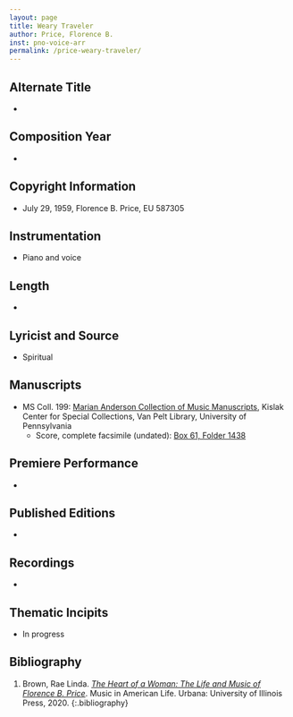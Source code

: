 ```yaml
---
layout: page
title: Weary Traveler
author: Price, Florence B.
inst: pno-voice-arr
permalink: /price-weary-traveler/
---
```


## Alternate Title
- 

## Composition Year
- 

## Copyright Information
- July 29, 1959, Florence B. Price, EU 587305

## Instrumentation
- Piano and voice

## Length
- 

## Lyricist and Source
- Spiritual

## Manuscripts
- MS Coll. 199: <a href="https://www.library.upenn.edu/detail/collection/marian-anderson-collection" target="_blank">Marian Anderson Collection of Music Manuscripts</a>, Kislak Center for Special Collections, Van Pelt Library, University of Pennsylvania
    * Score, complete facsimile (undated): <a href="https://franklin.library.upenn.edu/catalog/FRANKLIN_9923566983503681" target="_blank">Box 61, Folder 1438</a>

## Premiere Performance
- 

## Published Editions
- 

## Recordings
- 

## Thematic Incipits
- In progress

## Bibliography
1. Brown, Rae Linda. <a href="https://www.worldcat.org/title/1122800180" target="_blank">*The Heart of a Woman: The Life and Music of Florence B. Price*</a>. Music in American Life. Urbana: University of Illinois Press, 2020.
{:.bibliography}
